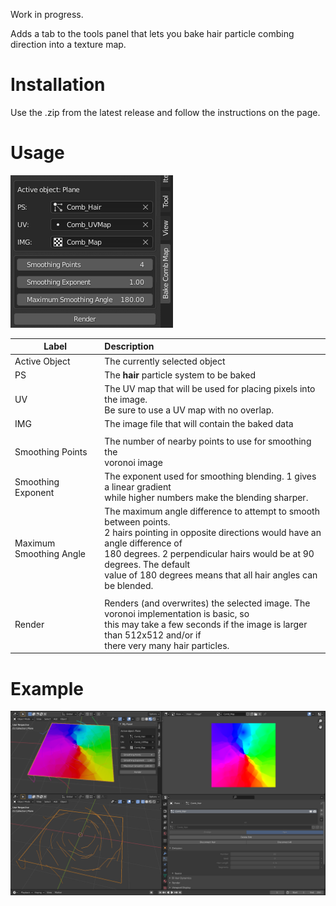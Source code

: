 Work in progress.

Adds a tab to the tools panel that lets you bake hair particle combing direction into a texture map.

# Installation

Use the .zip from the latest release and follow the instructions on the page.

# Usage
![panel1.PNG](panel1.PNG)

| Label  | Description |
| ------------- |:-------------|
|Active Object| The currently selected object|
|PS| The **hair** particle system to be baked|
|UV| The UV map that will be used for placing pixels into the image.<br>Be sure to use a UV map with no overlap.|
|IMG| The image file that will contain the baked data |
|||
|Smoothing Points|The number of nearby points to use for smoothing the<br>voronoi image|
|Smoothing Exponent|The exponent used for smoothing blending. 1 gives a linear gradient<br>while higher numbers make the blending sharper.|
|Maximum Smoothing Angle| The maximum angle difference to attempt to smooth between points.<br>2 hairs pointing in opposite directions would have an angle difference of<br>180 degrees. 2 perpendicular hairs would be at 90 degrees. The default<br>value of 180 degrees means that all hair angles can be blended.|
|||
|Render| Renders (and overwrites) the selected image. The voronoi implementation is basic, so<br>this may take a few seconds if the image is larger than 512x512 and/or if<br>there very many hair particles. |

# Example
![workspace1.PNG](workspace1.PNG)
